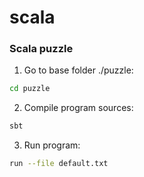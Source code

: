 # scala

### Scala puzzle
1. Go to base folder ./puzzle:
```sh
cd puzzle
```	
2. Compile program sources:
```sh
sbt
```	
3. Run program:
```sh
run --file default.txt
```	